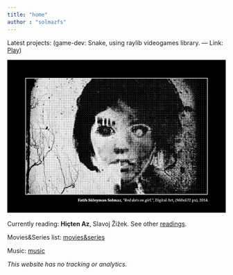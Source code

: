 ```yaml
---
title: "home"
author : "solmazfs"
---
```


Latest projects: (game-dev: Snake, using raylib videogames library. &mdash; Link: [Play](extra/raylib_snake-webasm/))

<img id="main-img" src="images/red.png" loading="lazy"/> 

Currently reading: **Hiçten Az**, Slavoj Žižek. See other [readings](books).

Movies&Series list: [movies&series](movies-and-series)

Music: [music](music)

<cite>This website has no tracking or analytics.</cite>
